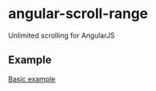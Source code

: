 # angular-scroll-range

Unlimited scrolling for AngularJS

## Example

[Basic example](https://bancek.github.io/angular-scroll-range/examples/basic.html)
